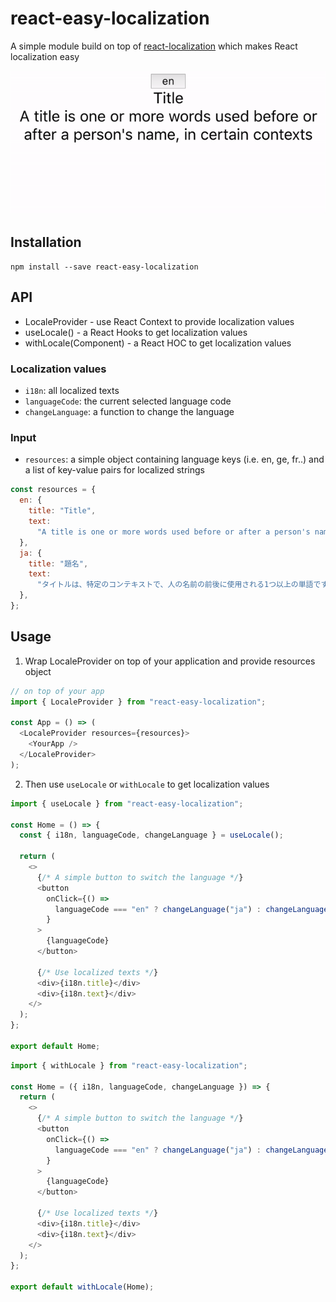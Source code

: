 # react-easy-localization

A simple module build on top of [react-localization](https://www.npmjs.com/package/react-localization) which makes React localization easy

![Demo](./demo.gif)

## Installation

`npm install --save react-easy-localization`

## API

- LocaleProvider - use React Context to provide localization values
- useLocale() - a React Hooks to get localization values
- withLocale(Component) - a React HOC to get localization values

### Localization values

- `i18n`: all localized texts
- `languageCode`: the current selected language code
- `changeLanguage`: a function to change the language

### Input

- `resources`: a simple object containing language keys (i.e. en, ge, fr..) and a list of key-value pairs for localized strings

```js
const resources = {
  en: {
    title: "Title",
    text:
      "A title is one or more words used before or after a person's name, in certain contexts",
  },
  ja: {
    title: "題名",
    text:
      "タイトルは、特定のコンテキストで、人の名前の前後に使用される1つ以上の単語です",
  },
};
```

## Usage

1. Wrap LocaleProvider on top of your application and provide resources object

```js
// on top of your app
import { LocaleProvider } from "react-easy-localization";

const App = () => (
  <LocaleProvider resources={resources}>
    <YourApp />
  </LocaleProvider>
);
```

2. Then use `useLocale` or `withLocale` to get localization values

```js
import { useLocale } from "react-easy-localization";

const Home = () => {
  const { i18n, languageCode, changeLanguage } = useLocale();

  return (
    <>
      {/* A simple button to switch the language */}
      <button
        onClick={() =>
          languageCode === "en" ? changeLanguage("ja") : changeLanguage("en")
        }
      >
        {languageCode}
      </button>

      {/* Use localized texts */}
      <div>{i18n.title}</div>
      <div>{i18n.text}</div>
    </>
  );
};

export default Home;
```

```js
import { withLocale } from "react-easy-localization";

const Home = ({ i18n, languageCode, changeLanguage }) => {
  return (
    <>
      {/* A simple button to switch the language */}
      <button
        onClick={() =>
          languageCode === "en" ? changeLanguage("ja") : changeLanguage("en")
        }
      >
        {languageCode}
      </button>

      {/* Use localized texts */}
      <div>{i18n.title}</div>
      <div>{i18n.text}</div>
    </>
  );
};

export default withLocale(Home);
```
